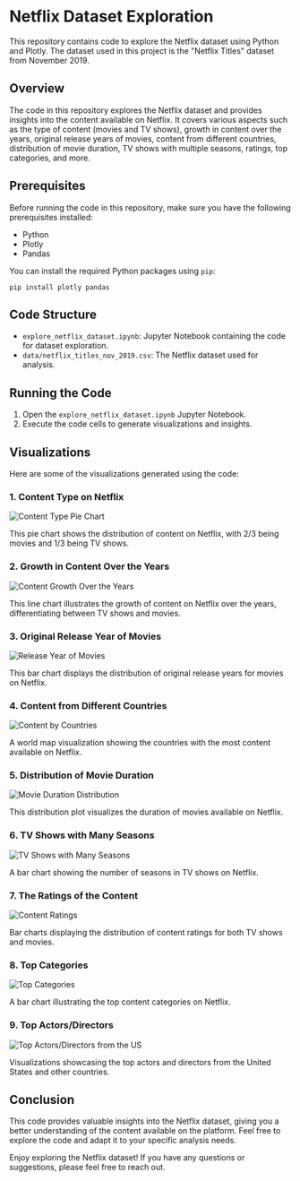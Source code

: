 # Netflix Dataset Exploration

This repository contains code to explore the Netflix dataset using Python and Plotly. The dataset used in this project is the "Netflix Titles" dataset from November 2019.

## Overview

The code in this repository explores the Netflix dataset and provides insights into the content available on Netflix. It covers various aspects such as the type of content (movies and TV shows), growth in content over the years, original release years of movies, content from different countries, distribution of movie duration, TV shows with multiple seasons, ratings, top categories, and more.

## Prerequisites

Before running the code in this repository, make sure you have the following prerequisites installed:

- Python
- Plotly
- Pandas

You can install the required Python packages using `pip`:

```
pip install plotly pandas
```

## Code Structure

- `explore_netflix_dataset.ipynb`: Jupyter Notebook containing the code for dataset exploration.
- `data/netflix_titles_nov_2019.csv`: The Netflix dataset used for analysis.

## Running the Code

1. Open the `explore_netflix_dataset.ipynb` Jupyter Notebook.
2. Execute the code cells to generate visualizations and insights.

## Visualizations

Here are some of the visualizations generated using the code:

### 1. Content Type on Netflix

![Content Type Pie Chart](content_type_pie.png)

This pie chart shows the distribution of content on Netflix, with 2/3 being movies and 1/3 being TV shows.

### 2. Growth in Content Over the Years

![Content Growth Over the Years](content_growth.png)

This line chart illustrates the growth of content on Netflix over the years, differentiating between TV shows and movies.

### 3. Original Release Year of Movies

![Release Year of Movies](release_year_movies.png)

This bar chart displays the distribution of original release years for movies on Netflix.

### 4. Content from Different Countries

![Content by Countries](content_by_country.png)

A world map visualization showing the countries with the most content available on Netflix.

### 5. Distribution of Movie Duration

![Movie Duration Distribution](movie_duration_distribution.png)

This distribution plot visualizes the duration of movies available on Netflix.

### 6. TV Shows with Many Seasons

![TV Shows with Many Seasons](tv_shows_seasons.png)

A bar chart showing the number of seasons in TV shows on Netflix.

### 7. The Ratings of the Content

![Content Ratings](content_ratings.png)

Bar charts displaying the distribution of content ratings for both TV shows and movies.

### 8. Top Categories

![Top Categories](top_categories.png)

A bar chart illustrating the top content categories on Netflix.

### 9. Top Actors/Directors

![Top Actors/Directors from the US](top_actors_directors_us.png)

Visualizations showcasing the top actors and directors from the United States and other countries.

## Conclusion

This code provides valuable insights into the Netflix dataset, giving you a better understanding of the content available on the platform. Feel free to explore the code and adapt it to your specific analysis needs.

Enjoy exploring the Netflix dataset! If you have any questions or suggestions, please feel free to reach out.

